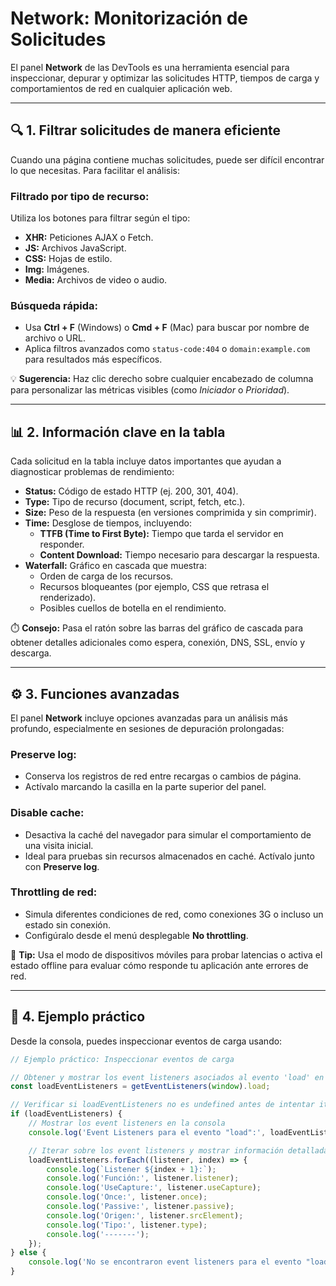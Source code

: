 # Network: Monitorización de Solicitudes

El panel **Network** de las DevTools es una herramienta esencial para inspeccionar, depurar y optimizar las solicitudes HTTP, tiempos de carga y comportamientos de red en cualquier aplicación web.

---

## 🔍 1. Filtrar solicitudes de manera eficiente

Cuando una página contiene muchas solicitudes, puede ser difícil encontrar lo que necesitas. Para facilitar el análisis:

### Filtrado por tipo de recurso:

Utiliza los botones para filtrar según el tipo:

- **XHR:** Peticiones AJAX o Fetch.
- **JS:** Archivos JavaScript.
- **CSS:** Hojas de estilo.
- **Img:** Imágenes.
- **Media:** Archivos de video o audio.

### Búsqueda rápida:

- Usa **Ctrl + F** (Windows) o **Cmd + F** (Mac) para buscar por nombre de archivo o URL.
- Aplica filtros avanzados como `status-code:404` o `domain:example.com` para resultados más específicos.

💡 **Sugerencia:** Haz clic derecho sobre cualquier encabezado de columna para personalizar las métricas visibles (como *Iniciador* o *Prioridad*).

---

## 📊 2. Información clave en la tabla

Cada solicitud en la tabla incluye datos importantes que ayudan a diagnosticar problemas de rendimiento:

- **Status:** Código de estado HTTP (ej. 200, 301, 404).
- **Type:** Tipo de recurso (document, script, fetch, etc.).
- **Size:** Peso de la respuesta (en versiones comprimida y sin comprimir).
- **Time:** Desglose de tiempos, incluyendo:
  - **TTFB (Time to First Byte):** Tiempo que tarda el servidor en responder.
  - **Content Download:** Tiempo necesario para descargar la respuesta.
- **Waterfall:** Gráfico en cascada que muestra:
  - Orden de carga de los recursos.
  - Recursos bloqueantes (por ejemplo, CSS que retrasa el renderizado).
  - Posibles cuellos de botella en el rendimiento.

⏱️ **Consejo:** Pasa el ratón sobre las barras del gráfico de cascada para obtener detalles adicionales como espera, conexión, DNS, SSL, envío y descarga.

---

## ⚙️ 3. Funciones avanzadas

El panel **Network** incluye opciones avanzadas para un análisis más profundo, especialmente en sesiones de depuración prolongadas:

### **Preserve log:**
- Conserva los registros de red entre recargas o cambios de página.
- Actívalo marcando la casilla en la parte superior del panel.

### **Disable cache:**
- Desactiva la caché del navegador para simular el comportamiento de una visita inicial.
- Ideal para pruebas sin recursos almacenados en caché. Actívalo junto con **Preserve log**.

### **Throttling de red:**
- Simula diferentes condiciones de red, como conexiones 3G o incluso un estado sin conexión.
- Configúralo desde el menú desplegable **No throttling**.

📡 **Tip:** Usa el modo de dispositivos móviles para probar latencias o activa el estado offline para evaluar cómo responde tu aplicación ante errores de red.

---

## 🧪 4. Ejemplo práctico

Desde la consola, puedes inspeccionar eventos de carga usando:

```javascript
// Ejemplo práctico: Inspeccionar eventos de carga

// Obtener y mostrar los event listeners asociados al evento 'load' en la ventana
const loadEventListeners = getEventListeners(window).load;

// Verificar si loadEventListeners no es undefined antes de intentar iterar sobre él
if (loadEventListeners) {
    // Mostrar los event listeners en la consola
    console.log('Event Listeners para el evento "load":', loadEventListeners);

    // Iterar sobre los event listeners y mostrar información detallada
    loadEventListeners.forEach((listener, index) => {
        console.log(`Listener ${index + 1}:`);
        console.log('Función:', listener.listener);
        console.log('UseCapture:', listener.useCapture);
        console.log('Once:', listener.once);
        console.log('Passive:', listener.passive);
        console.log('Origen:', listener.srcElement);
        console.log('Tipo:', listener.type);
        console.log('-------');
    });
} else {
    console.log('No se encontraron event listeners para el evento "load".');
}